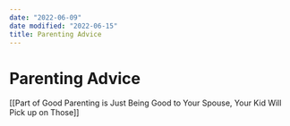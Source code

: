 ```yaml
---
date: "2022-06-09"
date modified: "2022-06-15"
title: Parenting Advice
---
```


# Parenting Advice
[[Part of Good Parenting is Just Being Good to Your Spouse, Your Kid Will Pick up on Those]]
